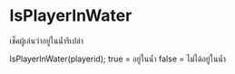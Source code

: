# IsPlayerInWater
เช็คผู้เล่นว่าอยู่ในน้ำรึเปล่า

IsPlayerInWater(playerid);
true = อยู่ในน้ำ
false = ไม่ได้อยู่ในน้ำ
